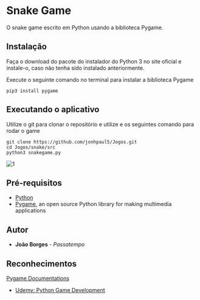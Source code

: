# Snake Game

O snake game escrito em Python usando a biblioteca Pygame.

## Instalação
Faça o download do pacote do instalador do Python 3 no site oficial e instale-o, caso não tenha sido instalado anteriormente.

Execute o seguinte comando no terminal para instalar a biblioteca Pygame

    pip3 install pygame


## Executando o aplicativo

Utilize o git para clonar o repositório e utilize e os seguintes comando para rodar o game

    git clone https://github.com/jonhpaul5/Jogos.git
    cd Jogos/snake/src
    python3 snakegame.py

![1](https://uploaddeimagens.com.br/imagens/udkTbU0)

## Pré-requisitos
* [Python](https://www.python.org)
* [Pygame](https://www.pygame.org/wiki/GettingStarted), an open source Python library for making multimedia applications

## Autor

* **João Borges** - *Passatempo*

## Reconhecimentos
 [Pygame Documentations](https://www.pygame.org/docs/)
* [Udemy: Python Game Development](https://www.udemy.com/python-game-development-creating-a-snake-game-from-scratch/learn/v4/overview)